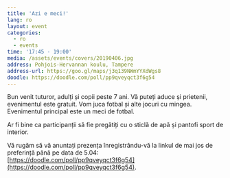 ```yaml
---
title: 'Azi e meci!'
lang: ro
layout: event
categories:
  - ro
  - events
time: '17:45 - 19:00'
media: /assets/events/covers/20190406.jpg
address: Pohjois-Hervannan koulu, Tampere
address-url: https://goo.gl/maps/j3q139NWmYYXdWgs8
doodle: https://doodle.com/poll/pp9qveyqct3f6g54
---
```


Bun venit tuturor, adulți și copii peste 7 ani. Vă puteți aduce și prietenii, evenimentul este gratuit. Vom juca fotbal și alte jocuri cu mingea. Evenimentul principal este un meci de fotbal.

Ar fi bine ca participanții să fie pregătiți cu o sticlă de apă și pantofi sport de interior.

Vă rugăm să vă anuntați prezența înregistrându-vă la linkul de mai jos de preferință până pe data de 5.04:
[https://doodle.com/poll/pp9qveyqct3f6g54](https://doodle.com/poll/pp9qveyqct3f6g54).
